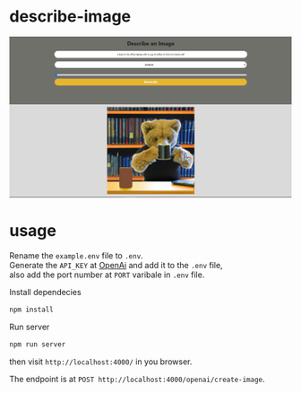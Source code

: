 # describe-image

<img src="./client/public/screen.png">

# usage
Rename the `example.env` file to `.env`.<br/>
Generate the `API_KEY` at <a href='https://beta.openai.com'>OpenAi</a> and add it to the `.env` file,<br/>
also add the port number at `PORT` varibale in `.env` file.

Install dependecies
```sh
npm install
```

Run server
```sh
npm run server
```
then visit `http://localhost:4000/` in you browser.

The endpoint is at `POST http://localhost:4000/openai/create-image`.

